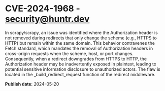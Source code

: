 # CVE-2024-1968 - security@huntr.dev

In scrapy/scrapy, an issue was identified where the Authorization header is not removed during redirects that only change the scheme (e.g., HTTPS to HTTP) but remain within the same domain. This behavior contravenes the Fetch standard, which mandates the removal of Authorization headers in cross-origin requests when the scheme, host, or port changes. Consequently, when a redirect downgrades from HTTPS to HTTP, the Authorization header may be inadvertently exposed in plaintext, leading to potential sensitive information disclosure to unauthorized actors. The flaw is located in the _build_redirect_request function of the redirect middleware.

**Publish date:** 2024-05-20
